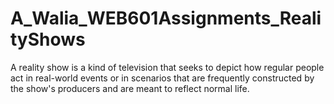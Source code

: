 # A_Walia_WEB601Assignments_RealityShows
A reality show is a kind of television that seeks to depict how regular people act in real-world events or in scenarios that are frequently constructed by the show's producers and are meant to reflect normal life.
